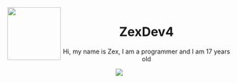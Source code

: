 <img src="https://avatars.githubusercontent.com/u/158588614?v=4" width="120" height="120" align="left">
<center>

# ZexDev4 
 Hi, my name is Zex, I am a programmer and I am 17 years old 
 <p align="center">
  <a href="https://github.com/ZexDev4"><img src="https://img.shields.io/github/followers/ZexDev4?label=followers&style=social"/></a>
  </a>
</p>
